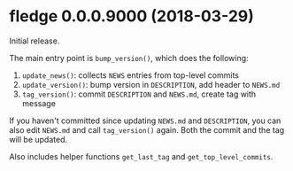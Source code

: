 # fledge 0.0.0.9000 (2018-03-29)

Initial release.

The main entry point is `bump_version()`, which does the following:

1.  `update_news()`: collects `NEWS` entries from top-level commits
2.  `update_version()`: bump version in `DESCRIPTION`, add header to `NEWS.md`
3.  `tag_version()`: commit `DESCRIPTION` and `NEWS.md`, create tag with message

If you haven't committed since updating `NEWS.md` and `DESCRIPTION`, you can also edit `NEWS.md` and call `tag_version()` again. Both the commit and the tag will be updated.

Also includes helper functions `get_last_tag` and `get_top_level_commits`.
